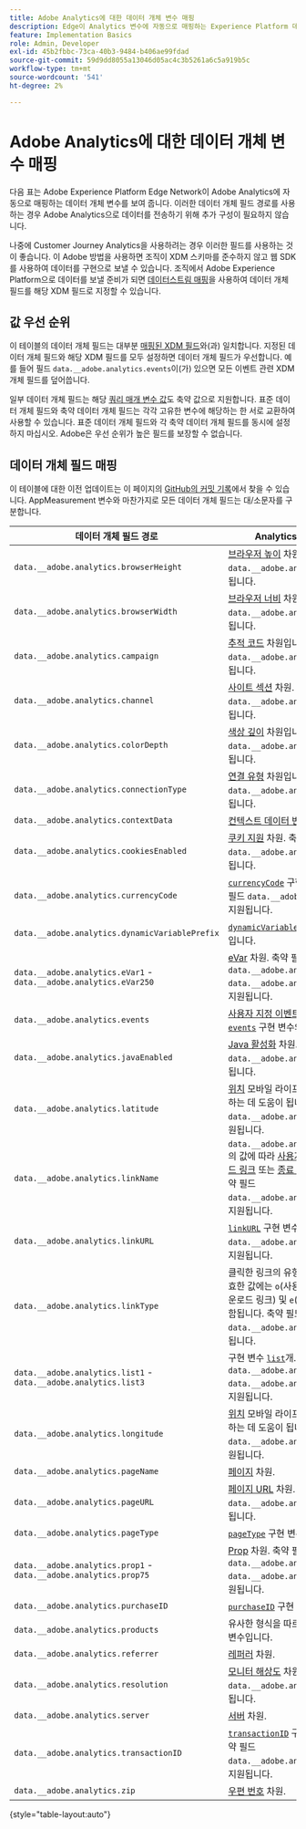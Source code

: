 ```yaml
---
title: Adobe Analytics에 대한 데이터 개체 변수 매핑
description: Edge이 Analytics 변수에 자동으로 매핑하는 Experience Platform 데이터 개체 필드를 봅니다.
feature: Implementation Basics
role: Admin, Developer
exl-id: 45b2fbbc-73ca-40b3-9484-b406ae99fdad
source-git-commit: 59d9dd8055a13046d05ac4c3b5261a6c5a919b5c
workflow-type: tm+mt
source-wordcount: '541'
ht-degree: 2%

---
```


# Adobe Analytics에 대한 데이터 개체 변수 매핑

다음 표는 Adobe Experience Platform Edge Network이 Adobe Analytics에 자동으로 매핑하는 데이터 개체 변수를 보여 줍니다. 이러한 데이터 개체 필드 경로를 사용하는 경우 Adobe Analytics으로 데이터를 전송하기 위해 추가 구성이 필요하지 않습니다.

나중에 Customer Journey Analytics을 사용하려는 경우 이러한 필드를 사용하는 것이 좋습니다. 이 Adobe 방법을 사용하면 조직이 XDM 스키마를 준수하지 않고 웹 SDK를 사용하여 데이터를 구현으로 보낼 수 있습니다. 조직에서 Adobe Experience Platform으로 데이터를 보낼 준비가 되면 [데이터스트림 매핑](https://experienceleague.adobe.com/en/docs/experience-platform/datastreams/data-prep#mapping)을 사용하여 데이터 개체 필드를 해당 XDM 필드로 지정할 수 있습니다.

## 값 우선 순위

이 테이블의 데이터 개체 필드는 대부분 [매핑된 XDM 필드](xdm-var-mapping.md)와(과) 일치합니다. 지정된 데이터 개체 필드와 해당 XDM 필드를 모두 설정하면 데이터 개체 필드가 우선합니다. 예를 들어 필드 `data.__adobe.analytics.events`이(가) 있으면 모든 이벤트 관련 XDM 개체 필드를 덮어씁니다.

일부 데이터 개체 필드는 해당 [쿼리 매개 변수 값](../validate/query-parameters.md)도 축약 값으로 지원합니다. 표준 데이터 개체 필드와 축약 데이터 개체 필드는 각각 고유한 변수에 해당하는 한 서로 교환하여 사용할 수 있습니다. 표준 데이터 개체 필드와 각 축약 데이터 개체 필드를 동시에 설정하지 마십시오. Adobe은 우선 순위가 높은 필드를 보장할 수 없습니다.

## 데이터 개체 필드 매핑

이 테이블에 대한 이전 업데이트는 이 페이지의 [GitHub의 커밋 기록](https://github.com/AdobeDocs/analytics.en/commits/main/help/implement/aep-edge/data-var-mapping.md)에서 찾을 수 있습니다. AppMeasurement 변수와 마찬가지로 모든 데이터 개체 필드는 대/소문자를 구분합니다.

| 데이터 개체 필드 경로 | Analytics 변수 및 설명 |
| --- | --- |
| `data.__adobe.analytics.browserHeight` | [브라우저 높이](../../components/dimensions/browser-height.md) 차원입니다. 축약 필드 `data.__adobe.analytics.bh`도 지원됩니다. |
| `data.__adobe.analytics.browserWidth` | [브라우저 너비](../../components/dimensions/browser-width.md) 차원입니다. 축약 필드 `data.__adobe.analytics.bw`도 지원됩니다. |
| `data.__adobe.analytics.campaign` | [추적 코드](../../components/dimensions/tracking-code.md) 차원입니다. 축약 필드 `data.__adobe.analytics.v0`도 지원됩니다. |
| `data.__adobe.analytics.channel` | [사이트 섹션](../../components/dimensions/site-section.md) 차원. 축약 필드 `data.__adobe.analytics.ch`도 지원됩니다. |
| `data.__adobe.analytics.colorDepth` | [색상 깊이](../../components/dimensions/color-depth.md) 차원입니다. 축약 필드 `data.__adobe.analytics.c`도 지원됩니다. |
| `data.__adobe.analytics.connectionType` | [연결 유형](../../components/dimensions/connection-type.md) 차원입니다. 축약 필드 `data.__adobe.analytics.ct`도 지원됩니다. |
| `data.__adobe.analytics.contextData` | [컨텍스트 데이터 변수](/help/implement/vars/page-vars/contextdata.md). |
| `data.__adobe.analytics.cookiesEnabled` | [쿠키 지원](../../components/dimensions/cookie-support.md) 차원. 축약 필드 `data.__adobe.analytics.k`도 지원됩니다. |
| `data.__adobe.analytics.currencyCode` | [`currencyCode`](../vars/config-vars/currencycode.md) 구현 변수입니다. 축약 필드 `data.__adobe.analytics.cc`도 지원됩니다. |
| `data.__adobe.analytics.dynamicVariablePrefix` | [`dynamicVariablePrefix`](../vars/config-vars/dynamicvariableprefix.md) 구현 변수입니다. |
| `data.__adobe.analytics.eVar1` - `data.__adobe.analytics.eVar250` | [eVar](../../components/dimensions/evar.md) 차원. 축약 필드 `data.__adobe.analytics.v1` - `data.__adobe.analytics.v250`도 지원됩니다. |
| `data.__adobe.analytics.events` | [사용자 지정 이벤트](../../components/metrics/custom-events.md). 이 필드의 형식은 [`events`](../vars/page-vars/events/events-overview.md) 구현 변수와 비슷합니다. |
| `data.__adobe.analytics.javaEnabled` | [Java 활성화](../../components/dimensions/java-enabled.md) 차원. 축약 필드 `data.__adobe.analytics.v`도 지원됩니다. |
| `data.__adobe.analytics.latitude` | [위치](../../components/dimensions/lifecycle-dimensions.md) 모바일 라이프사이클 차원을 설정하는 데 도움이 됩니다. 축약 필드 `data.__adobe.analytics.lat`도 지원됩니다. |
| `data.__adobe.analytics.linkName` | `data.__adobe.analytics.linkType`의 값에 따라 [사용자 지정 링크](../../components/dimensions/custom-link.md), [다운로드 링크](../../components/dimensions/download-link.md) 또는 [종료 링크](../../components/dimensions/exit-link.md) 차원입니다. 축약 필드 `data.__adobe.analytics.pev2`도 지원됩니다. |
| `data.__adobe.analytics.linkURL` | [`linkURL`](../vars/config-vars/linkurl.md) 구현 변수입니다. 축약 필드 `data.__adobe.analytics.pev1`도 지원됩니다. |
| `data.__adobe.analytics.linkType` | 클릭한 링크의 유형을 결정합니다. 유효한 값에는 `o`(사용자 지정 링크), `d`(다운로드 링크) 및 `e`(종료 링크)이(가) 포함됩니다. 축약 필드 `data.__adobe.analytics.pe`도 지원됩니다. |
| `data.__adobe.analytics.list1` - `data.__adobe.analytics.list3` | 구현 변수 [`list`](/help/implement/vars/page-vars/list.md)개. 축약 필드 `data.__adobe.analytics.l1` - `data.__adobe.analytics.list3`도 지원됩니다. |
| `data.__adobe.analytics.longitude` | [위치](../../components/dimensions/lifecycle-dimensions.md) 모바일 라이프사이클 차원을 설정하는 데 도움이 됩니다. 축약 필드 `data.__adobe.analytics.lon`도 지원됩니다. |
| `data.__adobe.analytics.pageName` | [페이지](/help/components/dimensions/page.md) 차원. |
| `data.__adobe.analytics.pageURL` | [페이지 URL](/help/components/dimensions/page-url.md) 차원. 축약 필드 `data.__adobe.analytics.g`도 지원됩니다. |
| `data.__adobe.analytics.pageType` | [`pageType`](../vars/page-vars/pagetype.md) 구현 변수입니다. |
| `data.__adobe.analytics.prop1` - `data.__adobe.analytics.prop75` | [Prop](../../components/dimensions/prop.md) 차원. 축약 필드 `data.__adobe.analytics.c1` - `data.__adobe.analytics.c75`도 지원됩니다. |
| `data.__adobe.analytics.purchaseID` | [`purchaseID`](../vars/page-vars/purchaseid.md) 구현 변수입니다. |
| `data.__adobe.analytics.products` | 유사한 형식을 따르는 [`products`](../vars/page-vars/products.md) 구현 변수입니다. |
| `data.__adobe.analytics.referrer` | [레퍼러](/help/components/dimensions/referrer.md) 차원. |
| `data.__adobe.analytics.resolution` | [모니터 해상도](../../components/dimensions/monitor-resolution.md) 차원입니다. 축약 필드 `data.__adobe.analytics.s`도 지원됩니다. |
| `data.__adobe.analytics.server` | [서버](/help/components/dimensions/server.md) 차원. |
| `data.__adobe.analytics.transactionID` | [`transactionID`](../vars/page-vars/transactionid.md) 구현 변수입니다. 축약 필드 `data.__adobe.analytics.xact`도 지원됩니다. |
| `data.__adobe.analytics.zip` | [우편 번호](../../components/dimensions/zip-code.md) 차원. |

{style="table-layout:auto"}

